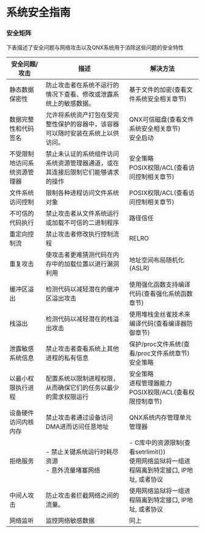 # 系统安全指南

### 安全矩阵

下表描述了安全问题与网络攻击以及QNX系统用于消除这些问题的安全特性

| 安全问题/攻击                | 描述                                                         | 解决方法                                                     |
| ---------------------------- | ------------------------------------------------------------ | ------------------------------------------------------------ |
| 静态数据保密性               | 防止攻击者在系统不运行的情况下查看、修改或泄露系统上的敏感数据。 | 基于文件的加密(查看文件系统安全相关章节)                     |
| 数据完整性和代码签名         | 允许将系统资产打包在受完整性保护的容器中，该容器可以随时安装在系统上以供访问。 | QNX可信磁盘(查看文件系统安全相关章节) <br/>安全启动          |
| 不受限制地访问系统资源管理器 | 禁止未认证的系统组件访问系统资源管理器通道，或在其连接后限制它们能够请求的操作 | 安全策略<br/>POSIX权限/ACL(查看访问控制相关章节)             |
| 文件系统访问控制             | 限制各种进程访问文件系统对象                                 | POSIX权限/ACL(查看访问控制相关章节)                          |
| 不可信的代码执行             | 禁止攻击者从文件系统运行或加载不可信的二进制程序             | 路径信任                                                     |
| 重定向控制流                 | 禁止攻击者修改执行控制流程                                   | RELRO                                                        |
| 重复攻击                     | 使攻击者更难猜测代码在内存中的加载位置以进行漏洞利用         | 地址空间布局随机化(ASLR)                                     |
| 缓冲区溢出                   | 检测代码以减轻潜在的缓冲区溢出攻击                           | 使用强化函数支持编译代码(查看强化系统函数章节)               |
| 栈溢出                       | 检测代码以减轻潜在的栈溢出攻击                               | 使用堆栈金丝雀技术来编译代码(查看编译器防御章节)             |
| 泄露敏感系统信息             | 禁止攻击者查看系统上其他进程的私有信息                       | 保护/proc文件系统(查看/proc文件系统章节)<br/>安全策略        |
| 以最小权限执行进程           | 配置系统以限制进程权限，从而确保它们的任务以最少的需求权限运行 | 安全策略<br/>进程管理器能力<br/>POSIX权限/ACL(查看权限控制章节) |
| 设备硬件访问内核内存         | 禁止攻击者通过设备访问DMA进而访问任意地址                    | QNX系统内存管理单元管理器                                    |
| 拒绝服务                     | - 禁止关键系统运行时耗尽资源<br/>- 意外流量堵塞网络          | - C库中的资源限制(查看setrlimit())<br/>使用网络监狱将一组进程隔离到特定接口, IP地址, 或者协议 |
| 中间人攻击                   | 防止攻击者拦截网络之间的流量。                               | 使用网络监狱将一组进程隔离到特定接口, IP地址, 或者协议       |
| 网络监听                     | 监控网络敏感数据                                             | 同上                                                         |

